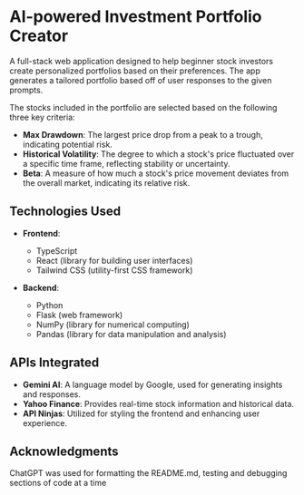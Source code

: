 # AI-powered Investment Portfolio Creator

A full-stack web application designed to help beginner stock investors create personalized portfolios based on their preferences.
The app generates a tailored portfolio based off of user responses to the given prompts.


The stocks included in the portfolio are selected based on the following three key criteria:

- **Max Drawdown**: The largest price drop from a peak to a trough, indicating potential risk.
- **Historical Volatility**: The degree to which a stock's price fluctuated over a specific time frame, reflecting stability or uncertainty.
- **Beta**: A measure of how much a stock's price movement deviates from the overall market, indicating its relative risk.


## Technologies Used

- **Frontend**:
  - TypeScript
  - React (library for building user interfaces)
  - Tailwind CSS (utility-first CSS framework)

- **Backend**:
  - Python
  - Flask (web framework)
  - NumPy (library for numerical computing)
  - Pandas (library for data manipulation and analysis)


## APIs Integrated

- **Gemini AI**: A language model by Google, used for generating insights and responses.
- **Yahoo Finance**: Provides real-time stock information and historical data.
- **API Ninjas**: Utilized for styling the frontend and enhancing user experience.

## Acknowledgments
ChatGPT was used for formatting the README.md, testing and debugging sections of code at a time

